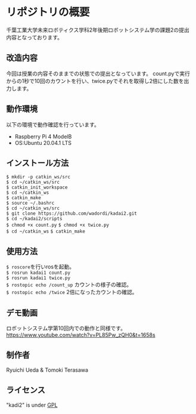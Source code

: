 # リポジトリの概要
千葉工業大学未来ロボティクス学科2年後期ロボットシステム学の課題2の提出内容となっております。

## 改造内容
今回は授業の内容そのままでの状態での提出となっています。
count.pyで実行からの1秒で10回のカウントを行い、twice.pyでそれを取得し2倍にした数を出力します。

## 動作環境
以下の環境で動作確認を行っています。
* Raspberry Pi 4 ModelB
* OS:Ubuntu 20.04.1 LTS

## インストール方法
`$ mkdir -p catkin_ws/src`  
`$ cd ~/catkin_ws/src`  
`$ catkin_init_workspace `  
`$ cd ~/catkin_ws`  
`$ catkin_make`  
`$ source ~/.bashrc`  
`$ cd ~/catkin_ws/src`  
`$ git clone https://github.com/wadordi/kadai2.git`  
`$ cd ~/kadai2/scripts`  
`$ chmod +x count.py` `$ chmod +x twice.py`  
`$ cd ~/catkin_ws` `$ catkin_make`
## 使用方法
`$ roscore`を行いrosを起動。   
`$ rosrun kadai1 count.py`  
`$ rosrun kadai1 twice.py`  
`$ rostopic echo /count_up` カウントの様子の確認。  
`$ rostopic echo /twice` 2倍になったカウントの確認。

## デモ動画
ロボットシステム学第10回内での動作と同様です。
https://www.youtube.com/watch?v=PL85Pw_zQH0&t=1658s

## 制作者
Ryuichi Ueda & Tomoki Terasawa

## ライセンス
"kadi2" is under [GPL](http://www.gnu.org/licenses/gpl-3.0.html)
